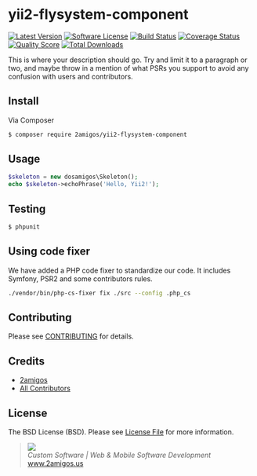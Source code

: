 # yii2-flysystem-component

[![Latest Version](https://img.shields.io/github/release/2amigos/yii2-flysystem-component.svg?style=flat-square)](https://github.com/2amigos/yii2-flysystem-component/releases)
[![Software License](https://img.shields.io/badge/license-MIT-brightgreen.svg?style=flat-square)](LICENSE.md)
[![Build Status](https://img.shields.io/travis/2amigos/yii2-flysystem-component/master.svg?style=flat-square)](https://travis-ci.org/2amigos/yii2-flysystem-component)
[![Coverage Status](https://img.shields.io/scrutinizer/coverage/g/2amigos/yii2-flysystem-component.svg?style=flat-square)](https://scrutinizer-ci.com/g/2amigos/yii2-flysystem-component/code-structure)
[![Quality Score](https://img.shields.io/scrutinizer/g/2amigos/yii2-flysystem-component.svg?style=flat-square)](https://scrutinizer-ci.com/g/2amigos/yii2-flysystem-component)
[![Total Downloads](https://img.shields.io/packagist/dt/2amigos/yii2-flysystem-component.svg?style=flat-square)](https://packagist.org/packages/2amigos/yii2-flysystem-component)


This is where your description should go. Try and limit it to a paragraph or two, and maybe throw in a mention of what
PSRs you support to avoid any confusion with users and contributors.

## Install

Via Composer

```bash
$ composer require 2amigos/yii2-flysystem-component
```

## Usage

```php
$skeleton = new dosamigos\Skeleton();
echo $skeleton->echoPhrase('Hello, Yii2!');
```

## Testing

```bash
$ phpunit
```

## Using code fixer

We have added a PHP code fixer to standardize our code. It includes Symfony, PSR2 and some contributors rules. 

```bash 
./vendor/bin/php-cs-fixer fix ./src --config .php_cs
```


## Contributing

Please see [CONTRIBUTING](CONTRIBUTING.md) for details.

## Credits

- [2amigos](https://github.com/2amigos)
- [All Contributors](../../contributors)

## License

The BSD License (BSD). Please see [License File](LICENSE.md) for more information.

<blockquote>
    <a href="http://www.2amigos.us"><img src="http://www.gravatar.com/avatar/55363394d72945ff7ed312556ec041e0.png"></a><br>
    <i>Custom Software | Web & Mobile Software Development</i><br>
    <a href="http://www.2amigos.us">www.2amigos.us</a>
</blockquote>
